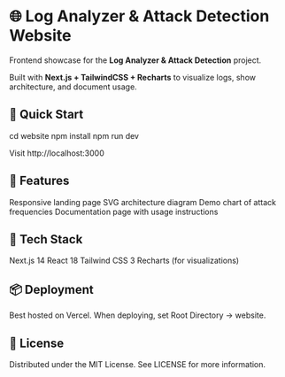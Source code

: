 # 🌐 Log Analyzer & Attack Detection Website

Frontend showcase for the **Log Analyzer & Attack Detection** project.

Built with **Next.js + TailwindCSS + Recharts** to visualize logs, show architecture, and document usage.

## 🚀 Quick Start

cd website
npm install
npm run dev

Visit http://localhost:3000

## 🧩 Features
Responsive landing page
SVG architecture diagram
Demo chart of attack frequencies
Documentation page with usage instructions
## 🧱 Tech Stack
Next.js 14
React 18
Tailwind CSS 3
Recharts (for visualizations)

## 📦 Deployment
Best hosted on Vercel.
When deploying, set Root Directory → website.

## 📜 License
Distributed under the MIT License. See LICENSE for more information.
